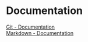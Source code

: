 <h1>Documentation</h1>  

[Git - Documentation](https://git-scm.com/doc)  
[Markdown - Documentation](https://guides.github.com/features/mastering-markdown)
